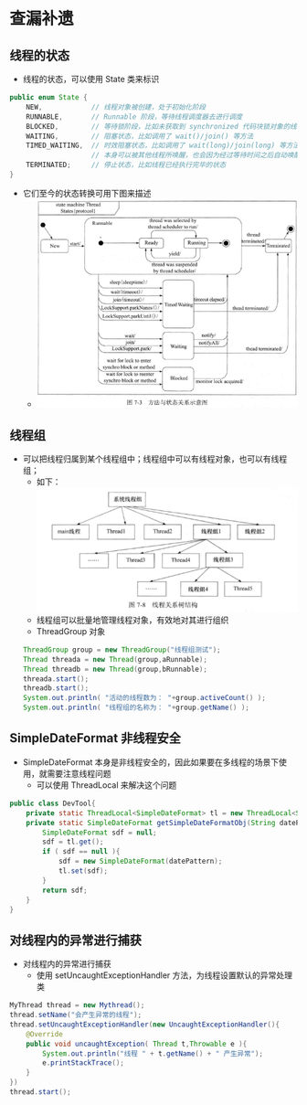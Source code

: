 # 查漏补遗

## 线程的状态

* 线程的状态，可以使用 State 类来标识

```java
public enum State {
    NEW,            // 线程对象被创建，处于初始化阶段
    RUNNABLE,       // Runnable 阶段，等待线程调度器去进行调度
    BLOCKED,        // 等待锁阶段，比如未获取到 synchronized 代码块锁对象的线程的状态
    WAITING,        // 阻塞状态，比如调用了 wait()/join() 等方法
    TIMED_WAITING,  // 时效阻塞状态，比如调用了 wait(long)/join(long) 等方法
                    // 本身可以被其他线程所唤醒，也会因为经过等待时间之后自动唤醒
    TERMINATED;     // 停止状态，比如线程已经执行完毕的状态
}
```

* 它们至今的状态转换可用下图来描述
    * ![线程状态转换图](images/07.线程状态转换图.jpg)

## 线程组

* 可以把线程归属到某个线程组中；线程组中可以有线程对象，也可以有线程组；
    * 如下：
    ![线程组简单结构图](images/07.线程组简单结构图.jpg)
    * 线程组可以批量地管理线程对象，有效地对其进行组织
    * ThreadGroup 对象
    ```java
    ThreadGroup group = new ThreadGroup("线程组测试");
    Thread threada = new Thread(group,aRunnable);
    Thread threadb = new Thread(group,bRunnable);
    threada.start();
    threadb.start();
    System.out.println( "活动的线程数为： "+group.activeCount() );
    System.out.println( "线程组的名称为： "+group.getName() );
    ```

## SimpleDateFormat 非线程安全

* SimpleDateFormat 本身是非线程安全的，因此如果要在多线程的场景下使用，就需要注意线程问题
    * 可以使用 ThreadLocal 来解决这个问题

```java
public class DevTool{
    private static ThreadLocal<SimpleDateFormat> tl = new ThreadLocal<SimpleDateFormat>();
    private static SimpleDateFormat getSimpleDateFormatObj(String datePattern){
        SimpleDateFormat sdf = null;
        sdf = tl.get();
        if ( sdf == null ){
            sdf = new SimpleDateFormat(datePattern);
            tl.set(sdf);
        }
        return sdf;
    }
}
```

## 对线程内的异常进行捕获

* 对线程内的异常进行捕获
    * 使用 setUncaughtExceptionHandler 方法，为线程设置默认的异常处理类

```java
MyThread thread = new Mythread();
thread.setName("会产生异常的线程");
thread.setUncaughtExceptionHandler(new UncaughtExceptionHandler(){
    @Override
    public void uncaughtException( Thread t,Throwable e ){
        System.out.println("线程 " + t.getName() + " 产生异常");
        e.printStackTrace();
    }
})
thread.start();
```







